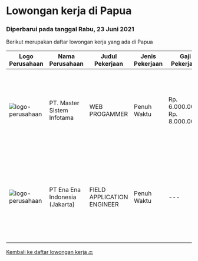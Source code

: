 
  # Lowongan kerja di Papua

  ### Diperbarui pada tanggal Rabu, 23 Juni 2021

  Berikut merupakan daftar lowongan kerja yang ada di Papua

  |Logo Perusahaan | Nama Perusahaan | Judul Pekerjaan | Jenis Pekerjaan | Gaji Pekerjaan | Lokasi | Deskripsi | Tanggal diunggah | Pranala |
  | -------------- | --------------- | --------------- | --------- | --------- | -------------- | ------- | ----------- | ----------- |
  |![logo-perusahaan](https://image-service-cdn.seek.com.au/2f13fa8d9665580b44c4bdc2276de5ec364a7ab7/ee4dce1061f3f616224767ad58cb2fc751b8d2dc)|PT. Master Sistem Infotama|WEB PROGAMMER|Penuh Waktu|Rp. 6.000.000-Rp. 8.000.000|Papua|Membuat &amp; Mengembangkan aplikasi yang berfungsi dengan baik dan berkualitas tinggi Melakukan testing, troubleshooting dan memperbaiki bugs...|Kamis, 17 Juni 2021|https://www.jobstreet.co.id/id/job/web-progammer-3550916?token=0~3b5617a9-a13b-4269-a143-fa8e93039d29&sectionRank=1&jobId=jobstreet-id-job-3550916|
|![logo-perusahaan](https://image-service-cdn.seek.com.au/64b85e3aa2e588c81270eb30de69a6443b184393/ee4dce1061f3f616224767ad58cb2fc751b8d2dc)|PT Ena Ena Indonesia (Jakarta)|FIELD APPLICATION ENGINEER|Penuh Waktu|---|Papua|ENA INDONESIA adalah perusahaan solusi IT di bidang kesehatan, pendidikan dan pemerintahan, mencari  FIELD APPLICATION ENGINEERYang terbeban untuk...|Selasa, 15 Juni 2021|https://www.jobstreet.co.id/id/job/field-application-engineer-3543436?token=0~3b5617a9-a13b-4269-a143-fa8e93039d29&sectionRank=2&jobId=jobstreet-id-job-3543436|


  [Kembali ke daftar lowongan kerja 🔙](../README.md#daftar-lowongan-kerja)
  